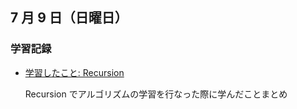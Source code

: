 ## 7 月 9 日（日曜日）

### 学習記録

- [学習したこと: Recursion](https://github.com/DaisukeKarasawa/blog/tree/main/day-7-9/recursion)

  Recursion でアルゴリズムの学習を行なった際に学んだことまとめ
